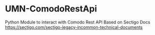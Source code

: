 # UMN-ComodoRestApi
Python Module to interact with Comodo Rest API
Based on Sectigo Docs <https://sectigo.com/sectigo-legacy-incommon-technical-documents>
